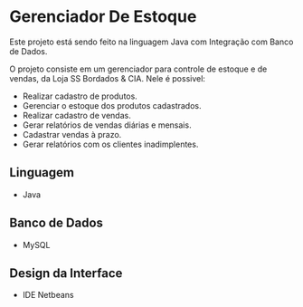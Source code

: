 # Gerenciador De Estoque

Este projeto está sendo feito na linguagem Java com Integração com Banco de Dados.

O projeto consiste em um gerenciador para controle de estoque e de vendas, da Loja SS Bordados & CIA.
Nele é possivel:
- Realizar cadastro de produtos.
- Gerenciar o estoque dos produtos cadastrados.
- Realizar cadastro de vendas.
- Gerar relatórios de vendas diárias e mensais.
- Cadastrar vendas à prazo.
- Gerar relatórios com os clientes inadimplentes.

## Linguagem
- Java

## Banco de Dados
- MySQL

## Design da Interface
- IDE Netbeans


